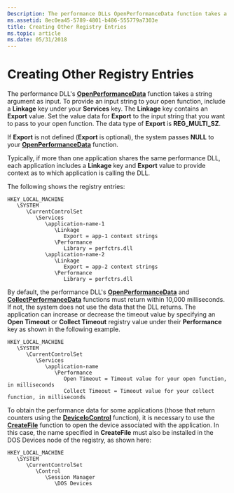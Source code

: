 ```yaml
---
Description: The performance DLLs OpenPerformanceData function takes a string argument as input.
ms.assetid: 8ec0ea45-5789-4801-b486-555779a7303e
title: Creating Other Registry Entries
ms.topic: article
ms.date: 05/31/2018
---
```


# Creating Other Registry Entries

The performance DLL's [**OpenPerformanceData**](https://msdn.microsoft.com/library/Aa372200(v=VS.85).aspx) function takes a string argument as input. To provide an input string to your open function, include a **Linkage** key under your **Services** key. The **Linkage** key contains an **Export** value. Set the value data for **Export** to the input string that you want to pass to your open function. The data type of **Export** is **REG\_MULTI\_SZ**.

If **Export** is not defined (**Export** is optional), the system passes **NULL** to your [**OpenPerformanceData**](https://msdn.microsoft.com/library/Aa372200(v=VS.85).aspx) function.

Typically, if more than one application shares the same performance DLL, each application includes a **Linkage** key and **Export** value to provide context as to which application is calling the DLL.

The following shows the registry entries:

```
HKEY_LOCAL_MACHINE
   \SYSTEM
      \CurrentControlSet
         \Services
            \application-name-1
               \Linkage
                  Export = app-1 context strings
               \Performance
                  Library = perfctrs.dll
            \application-name-2
               \Linkage
                  Export = app-2 context strings
               \Performance
                  Library = perfctrs.dll
```

By default, the performance DLL's [**OpenPerformanceData**](https://msdn.microsoft.com/library/Aa372200(v=VS.85).aspx) and [**CollectPerformanceData**](https://msdn.microsoft.com/library/Aa371898(v=VS.85).aspx) functions must return within 10,000 milliseconds. If not, the system does not use the data that the DLL returns. The application can increase or decrease the timeout value by specifying an **Open Timeout** or **Collect Timeout** registry value under their **Performance** key as shown in the following example.

```
HKEY_LOCAL_MACHINE
   \SYSTEM
      \CurrentControlSet
         \Services
            \application-name
               \Performance
                  Open Timeout = Timeout value for your open function, in milliseconds
                  Collect Timeout = Timeout value for your collect function, in milliseconds
```

To obtain the performance data for some applications (those that return counters using the [**DeviceIoControl**](https://docs.microsoft.com/windows/desktop/api/ioapiset/nf-ioapiset-deviceiocontrol) function), it is necessary to use the [**CreateFile**](https://docs.microsoft.com/windows/desktop/api/fileapi/nf-fileapi-createfilea) function to open the device associated with the application. In this case, the name specified in **CreateFile** must also be installed in the DOS Devices node of the registry, as shown here:

```
HKEY_LOCAL_MACHINE
   \SYSTEM
      \CurrentControlSet
         \Control
            \Session Manager
               \DOS Devices
```

 

 



